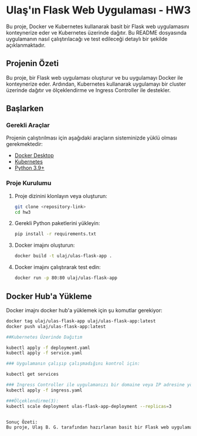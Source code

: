 # Ulaş'ın Flask Web Uygulaması - HW3

Bu proje, Docker ve Kubernetes kullanarak basit bir Flask web uygulamasını konteynerize eder ve Kubernetes üzerinde dağıtır. Bu README dosyasında uygulamanın nasıl çalıştırılacağı ve test edileceği detaylı bir şekilde açıklanmaktadır.

## Projenin Özeti

Bu proje, bir Flask web uygulaması oluşturur ve bu uygulamayı Docker ile konteynerize eder. Ardından, Kubernetes kullanarak uygulamayı bir cluster üzerinde dağıtır ve  ölçeklendirme ve Ingress Controller ile destekler.

## Başlarken

### Gerekli Araçlar

Projenin çalıştırılması için aşağıdaki araçların sisteminizde yüklü olması gerekmektedir:

- [Docker Desktop](https://www.docker.com/products/docker-desktop)
- [Kubernetes](https://kubernetes.io/)
- [Python 3.9+](https://www.python.org/)

### Proje Kurulumu

1. Proje dizinini klonlayın veya oluşturun:
    ```bash
    git clone <repository-link>
    cd hw3
    ```

2. Gerekli Python paketlerini yükleyin:
    ```bash
    pip install -r requirements.txt
    ```

3. Docker imajını oluşturun:
    ```bash
    docker build -t ulaj/ulas-flask-app .
    ```

4. Docker imajını çalıştırarak test edin:
    ```bash
    docker run -p 80:80 ulaj/ulas-flask-app
    ```

## Docker Hub'a Yükleme

Docker imajnı docker hub'a yüklemek için şu komutlar gerekiyor:

```bash
docker tag ulaj/ulas-flask-app ulaj/ulas-flask-app:latest
docker push ulaj/ulas-flask-app:latest

##Kubernetes Üzerinde Dağıtım

kubectl apply -f deployment.yaml
kubectl apply -f service.yaml

### Uygulamanın çalışıp çalışmadığını kontrol için: 

kubectl get services

### Ingress Controller ile uygulamanızı bir domaine veya IP adresine yönlendirmek için:
kubectl apply -f ingress.yaml

###Ölçeklendirme(3):
kubectl scale deployment ulas-flask-app-deployment --replicas=3


Sonuç Özeti: 
Bu proje, Ulaş B. G. tarafından hazırlanan basit bir Flask web uygulamasının Docker ve Kubernetes kullanarak nasıl dağıtılacağını göstermektedir. Uygulama başarılı bir şekilde çalışmakta ve kolayca ölçeklendirilebilmektedir.
